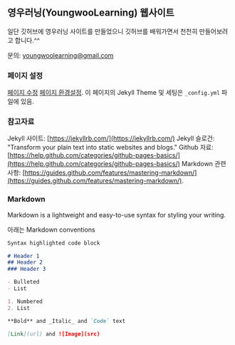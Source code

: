 ## 영우러닝(YoungwooLearning) 웹사이트

일단 깃허브에 영우러닝 사이트를 만들었으니 깃허브를 배워가면서 천천히 만들어보려고 합니다.^^

문의: youngwoolearning@gmail.com

### 페이지 설정

[페이지 수정](https://github.com/youngwoolearning/youngwoolearning.github.io/edit/master/README.md)
[페이지 환경설정](https://github.com/youngwoolearning/youngwoolearning.github.io/settings).
이 페이지의 Jekyll Theme 및 세팅은 `_config.yml` 파일에 있음.

### 참고자료

Jekyll 사이트: [https://jekyllrb.com/](https://jekyllrb.com/)
Jekyll 슬로건: "Transform your plain text into static websites and blogs."
Github 자료: [https://help.github.com/categories/github-pages-basics/](https://help.github.com/categories/github-pages-basics/)
Markdown 관련 사항: [https://guides.github.com/features/mastering-markdown/](https://guides.github.com/features/mastering-markdown/).

### Markdown
Markdown is a lightweight and easy-to-use syntax for styling your writing.

아래는 Markdown conventions

```markdown
Syntax highlighted code block

# Header 1
## Header 2
### Header 3

- Bulleted
- List

1. Numbered
2. List

**Bold** and _Italic_ and `Code` text

[Link](url) and ![Image](src)
```

